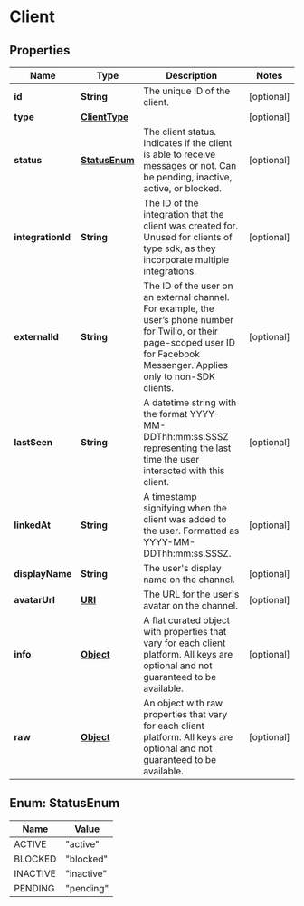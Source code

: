 

# Client

## Properties

Name | Type | Description | Notes
------------ | ------------- | ------------- | -------------
**id** | **String** | The unique ID of the client. |  [optional]
**type** | [**ClientType**](ClientType.md) |  |  [optional]
**status** | [**StatusEnum**](#StatusEnum) | The client status. Indicates if the client is able to receive messages or not. Can be pending, inactive, active, or blocked. |  [optional]
**integrationId** | **String** | The ID of the integration that the client was created for. Unused for clients of type sdk, as they incorporate multiple integrations. |  [optional]
**externalId** | **String** | The ID of the user on an external channel. For example, the user’s phone number for Twilio, or their page-scoped user ID for Facebook Messenger. Applies only to non-SDK clients. |  [optional]
**lastSeen** | **String** | A datetime string with the format YYYY-MM-DDThh:mm:ss.SSSZ representing the last time the user interacted with this client. |  [optional]
**linkedAt** | **String** | A timestamp signifying when the client was added to the user. Formatted as YYYY-MM-DDThh:mm:ss.SSSZ. |  [optional]
**displayName** | **String** | The user&#39;s display name on the channel. |  [optional]
**avatarUrl** | [**URI**](URI.md) | The URL for the user&#39;s avatar on the channel. |  [optional]
**info** | [**Object**](.md) | A flat curated object with properties that vary for each client platform. All keys are optional and not guaranteed to be available. |  [optional]
**raw** | [**Object**](.md) | An object with raw properties that vary for each client platform. All keys are optional and not guaranteed to be available. |  [optional]



## Enum: StatusEnum

Name | Value
---- | -----
ACTIVE | &quot;active&quot;
BLOCKED | &quot;blocked&quot;
INACTIVE | &quot;inactive&quot;
PENDING | &quot;pending&quot;



